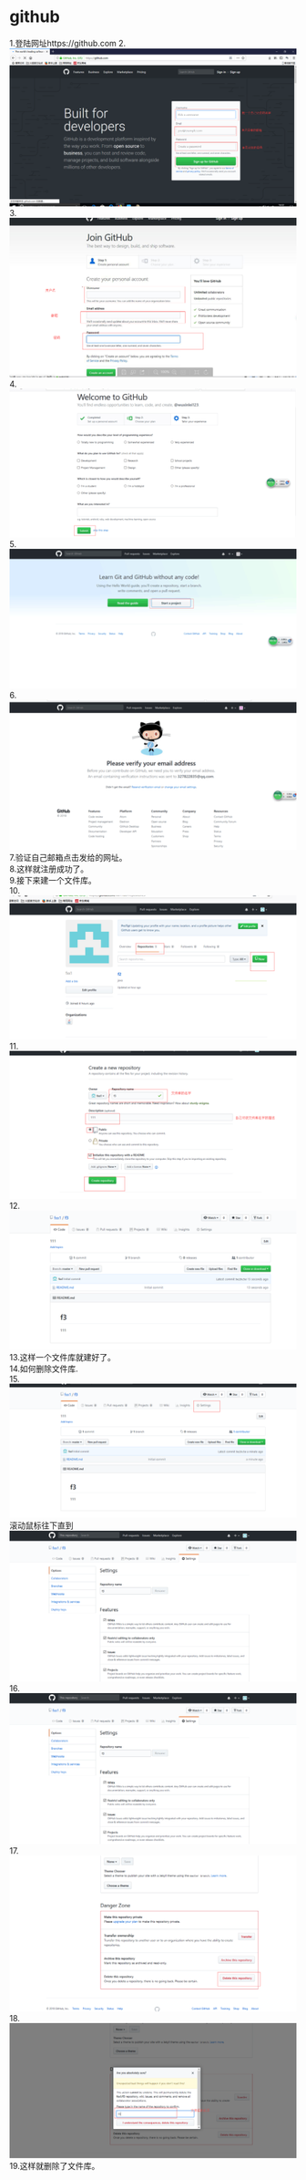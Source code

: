 github
==
1.登陆网址https://github.com
2.![](img5/1.png)
3.![](img5/2.png)
4.![](img5/3.png)
5.![](img5/4.png)
6.![](img5/5.png)
7.验证自己邮箱点击发给的网址。<br>
8.这样就注册成功了。<br>
9.接下来建一个文件库。<br>
10.![](img5/6.png)
11.![](img5/7.png)
12.![](img5/8.png)
13.这样一个文件库就建好了。<br>
14.如何删除文件库.<br>
15.![](img5/9.png)
滚动鼠标往下直到<br>
![](img5/10.png)
16.![](img5/10.png)
17.![](img5/11.png)
18.![](img5/12.png)
19.这样就删除了文件库。<br>

